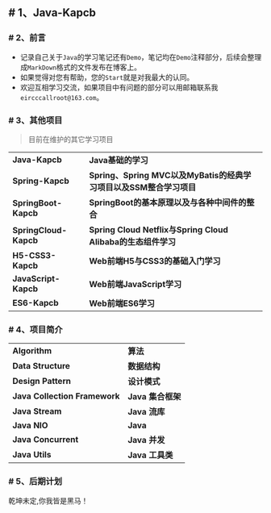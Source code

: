 ## # 1、Java-Kapcb

### # 2、前言

- 记录自己关于`Java`的学习笔记还有`Demo`，笔记均在`Demo`注释部分，后续会整理成`MarkDown`格式的文件发布在博客上。
- 如果觉得对您有帮助，您的`Start`就是对我最大的认同。
- 欢迎互相学习交流，如果项目中有问题的部分可以用邮箱联系我`eircccallroot@163.com`。

### # 3、其他项目

> 目前在维护的其它学习项目

<table>
    <tr>
        <td><a style="text-decoration: none;" href="https://github.com/kapbc/Java-Kapcb" target="_blank"><strong>Java-Kapcb</strong></a></td>
        <td><a style="text-decoration: none;" href="https://github.com/kapbc/Java-Kapcb" target="_blank"><b>Java基础的学习</b></a></td>
    </tr>
    <tr>
    	<td><a style="text-decoration: none;" href="https://github.com/kapbc/Spring-Kapcb" target="_blank"><strong>Spring-Kapcb</strong></a></td>
        <td><a style="text-decoration: none;" href="https://github.com/kapbc/Spring-Kapcb" target="_blank"><b>Spring、Spring MVC以及MyBatis的经典学习项目以及SSM整合学习项目</b></a></td>
    </tr>
    <tr>
    	<td><a style="text-decoration: none;" href="https://github.com/kapbc/SpringBoot-Kapcb" target="_blank"><strong>SpringBoot-Kapcb</strong></a></td>
        <td><a style="text-decoration: none;" href="https://github.com/kapbc/SpringBoot-Kapcb" target="_blank"><b>SpringBoot的基本原理以及与各种中间件的整合</b></a></td>
    </tr>
    <tr>
    	<td><a style="text-decoration: none;" href="https://github.com/kapbc/SpringCloud-Kapcb" target="_blank"><strong>SpringCloud-Kapcb</strong></a></td>
        <td><a style="text-decoration: none;" href="https://github.com/kapbc/SpringCloud-Kapcb" target="_blank"><b>Spring Cloud Netflix与Spring Cloud Alibaba的生态组件学习</b></a></td>
    </tr>
    <tr>
        <td><a style="text-decoration: none;" href="https://github.com/kapbc/H5-CSS3-Kapcb" target="_blank"><strong>H5-CSS3-Kapcb</strong></a></td>
        <td><a style="text-decoration: none;" href="https://github.com/kapbc/H5-CSS3-Kapcb" target="_blank"><b>Web前端H5与CSS3的基础入门学习</b></a></td>
    </tr>
    <tr>
    	<td><a style="text-decoration: none;" href="https://github.com/kapbc/JavaScript-Kapcb" target="_blank"><strong>JavaScript-Kapcb</strong></a></td>
        <td><a style="text-decoration: none;" href="https://github.com/kapbc/JavaScript-Kapcb" target="_blank"><b>Web前端JavaScript学习</b></a></td>
    </tr>
     <tr>
    	<td><a style="text-decoration: none;" href="https://github.com/kapbc/ES6-Kapcb" target="_blank"><strong>ES6-Kapcb</strong></a></td>
        <td><a style="text-decoration: none;" href="https://github.com/kapbc/ES6-Kapcb" target="_nlank"><strong>Web前端ES6学习</strong></a></td>
    </tr>
</table>

### # 4、项目简介
<table>
    <tr>
    	<td><a style="text-decoration: none;" href="https://github.com/kapbc/Java-Kapcb/tree/master/src/main/java/com/kapcb/ccc/algorithm" target="_blank"><strong>Algorithm</strong></a></td>
        <td><a style="text-decoration: none;" href="https://github.com/kapbc/Java-Kapcb/tree/master/src/main/java/com/kapcb/ccc/algorithm" target="_blank"><strong>算法</strong></a></td>   
    </tr>
    <tr>
    	<td><a style="text-decoration: none;" href="https://github.com/kapbc/Java-Kapcb/tree/master/src/main/java/com/kapcb/ccc/datastructure" target="_blank"><strong>Data Structure</strong></a></td>
        <td><a style="text-decoration: none;" href="https://github.com/kapbc/Java-Kapcb/tree/master/src/main/java/com/kapcb/ccc/datastructure" target="_blank"><strong>数据结构</strong></a></td>   
    </tr>       
    <tr>
    	<td><a style="text-decoration: none;" href="https://github.com/kapbc/Java-Kapcb/tree/master/src/main/java/com/kapcb/ccc/pattern" target="_blank"><strong>Design Pattern</strong></a></td>
        <td><a style="text-decoration: none;" href="https://github.com/kapbc/Java-Kapcb/tree/master/src/main/java/com/kapcb/ccc/pattern" target="_blank"><strong>设计模式</strong></a></td>
    </tr>
    <tr>
    	<td><a style="text-decoration: none;" href="https://github.com/kapbc/Java-Kapcb/tree/master/src/main/java/com/kapcb/ccc/practice/collection" target="_blank"><strong>Java Collection Framework</strong></a></td>
        <td><a style="text-decoration: none;" href="https://github.com/kapbc/Java-Kapcb/tree/master/src/main/java/com/kapcb/ccc/practice/collection" target="_blank"><strong>Java 集合框架</strong></a></td>
    </tr>
    <tr>
    	<td><a style="text-decoration: none;" href="https://github.com/kapbc/Java-Kapcb/tree/master/src/main/java/com/kapcb/ccc/practice/stream" target="_blank"><strong>Java Stream</strong></a></td>
        <td><a style="text-decoration: none;" href="https://github.com/kapbc/Java-Kapcb/tree/master/src/main/java/com/kapcb/ccc/practice/stream" target="_blank"><strong>Java 流库</strong></a></td>
    </tr>
    <tr>
    	<td><a style="text-decoration: none;" href="https://github.com/kapbc/Java-Kapcb/tree/master/src/main/java/com/kapcb/ccc/java/nio" target="_blank"><strong>Java NIO</strong></a></td>
        <td><a style="text-decoration: none;" href="https://github.com/kapbc/Java-Kapcb/tree/master/src/main/java/com/kapcb/ccc/java/nio" target="_blank"><strong>Java </strong></a></td>
    </tr>
    <tr>
    	<td><a style="text-decoration: none;" href="https://github.com/kapbc/Java-Kapcb/tree/master/src/main/java/com/kapcb/ccc/practice/thread" target="_blank"><strong>Java Concurrent</strong></a></td>
        <td><a style="text-decoration: none;" href="https://github.com/kapbc/Java-Kapcb/tree/master/src/main/java/com/kapcb/ccc/practice/thread" target="_blank"><strong>Java 并发</strong></a></td>
    </tr>
    <tr>
    	<td><a style="text-decoration: none;" href="https://github.com/kapbc/Java-Kapcb/tree/master/src/main/java/com/kapcb/ccc/util" target="_blank"><strong>Java Utils</strong></a></td>
        <td><a style="text-decoration: none;" href="https://github.com/kapbc/Java-Kapcb/tree/master/src/main/java/com/kapcb/ccc/util" target="_blank"><strong>Java 工具类</strong></a></td>
    </tr>
</table>

### # 5、后期计划

乾坤未定,你我皆是黑马！

